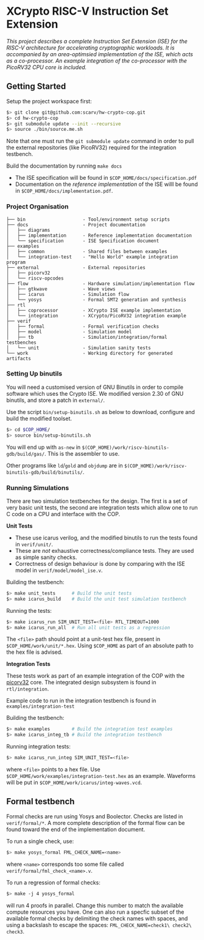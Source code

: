 
# XCrypto RISC-V Instruction Set Extension

*This project describes a complete Instruction Set Extension (ISE) for the
RISC-V architecture for accelerating cryptographic workloads. It is
accompanied by an area-optimsied implementation of the ISE, which acts as
a co-processor. An example integration of the co-processor with the PicoRV32
CPU core is included.*

## Getting Started

Setup the project workspace first:

```sh
$> git clone git@github.com:scarv/hw-crypto-cop.git
$> cd hw-crypto-cop
$> git submodule update --init --recursive
$> source ./bin/source.me.sh
```

Note that one must run the `git submodule update` command in order to
pull the external repositories (like PicoRV32) required for the integration
testbench.

Build the documentation by running `make docs`

- The ISE specification will be found in `$COP_HOME/docs/specification.pdf`
- Documentation on the *reference implementation* of the ISE willl be found
  in `$COP_HOME/docs/implementation.pdf`.

### Project Organisation

```
├── bin                     - Tool/environment setup scripts
├── docs                    - Project documentation
│   ├── diagrams
│   ├── implementation      - Reference implementation documentation
│   └── specification       - ISE Specification document
├── examples
│   ├── common              - Shared files between examples
│   └── integration-test    - "Hello World" example integration program
├── external                - External repositories
│   ├── picorv32
│   └── riscv-opcodes
├── flow                    - Hardware simulation/implementation flow
│   ├── gtkwave             - Wave views
│   ├── icarus              - Simulation flow
│   └── yosys               - Formal SMT2 generation and synthesis
├── rtl
│   ├── coprocessor         - XCrypto ISE example implementation
│   └── integration         - XCrypto/PicoRV32 integration example
├── verif
│   ├── formal              - Formal verification checks
│   ├── model               - Simulation model
│   ├── tb                  - Simulation/integration/formal testbenches
│   └── unit                - Simulation sanity tests
└── work                    - Working directory for generated artifacts
```

### Setting Up binutils

You will need a customised version of GNU Binutils in order to compile
software which uses the Crypto ISE. We modified version 2.30 of GNU
binutils, and store a patch in `external/`. 

Use the script `bin/setup-binutils.sh` as below to download, configure
and build the modified toolset.

```sh
$> cd $COP_HOME/
$> source bin/setup-binutils.sh
```

You will end up with `as-new` in 
`$(COP_HOME)/work/riscv-binutils-gdb/build/gas/`. This is the assembler to use.

Other programs like `ld`/`gold` and `objdump` are in
`$(COP_HOME)/work/riscv-binutils-gdb/build/binutils/`.

### Running Simulations

There are two simulation testbenches for the design. The first is a set of
very basic unit tests, the second are integration tests which allow one to
run C code on a CPU and interface with the COP.

**Unit Tests**

- These use icarus verilog, and the modified binutils to run the tests
  found in `verif/unit/`.
- These are *not* exhaustive correctness/compliance tests. They are used
  as simple sanity checks.
- Correctness of design behaviour is done by comparing with the ISE
  model in `verif/model/model_ise.v`.

Building the testbench:

```sh
$> make unit_tests      # Build the unit tests
$> make icarus_build    # Build the unit test simulation testbench
```

Running the tests:

```sh
$> make icarus_run SIM_UNIT_TEST=<file> RTL_TIMEOUT=1000
$> make icarus_run_all  # Run all unit tests as a regression
```

The `<file>` path should point at a unit-test hex file, present in
`$COP_HOME/work/unit/*.hex`. Using `$COP_HOME` as part of an absolute path
to the hex file is advised.

**Integration Tests**

These tests work as part of an example integration of the COP with the
[picorv32](https://github.com/cliffordwolf/picorv32) core.
The integrated design subsystem is found in `rtl/integration`.

Example code to run in the integration testbench is found in 
`examples/integration-test`

Building the testbench:

```sh
$> make examples        # Build the integration test examples
$> make icarus_integ_tb # Build the integration testbench
```

Running integration tests:

```sh
$> make icarus_run_integ SIM_UNIT_TEST=<file>
```

where `<file>` points to a hex file. 
Use `$COP_HOME/work/examples/integration-test.hex` as an example.
Waveforms will be put in `$COP_HOME/work/icarus/integ-waves.vcd`.

## Formal testbench

Formal checks are run using Yosys and Boolector. Checks are listed in
`verif/formal/*`. A more complete description of the formal flow can
be found toward the end of the implementation document.

To run a single check, use:

```sh
$> make yosys_formal FML_CHECK_NAME=<name>
```

where `<name>` corresponds too some file called 
`verif/formal/fml_check_<name>.v`.

To run a regression of formal checks:

```sh
$> make -j 4 yosys_formal
```

will run 4 proofs in parallel. Change this number to match the available
compute resources you have. One can also run a specfic subset of the
available formal checks by delimiting the check names with spaces, and using
a backslash to escape the spaces: `FML_CHECK_NAME=check1\ check2\ check3`.
